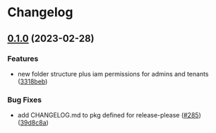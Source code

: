 # Changelog

## [0.1.0](https://github.com/PHACDataHub/pubsec-declarative-toolkit/compare/solutions/hierarchy/core-env-v0.0.1...solutions/hierarchy/core-env/0.1.0) (2023-02-28)


### Features

* new folder structure plus iam permissions for admins and tenants ([3318beb](https://github.com/PHACDataHub/pubsec-declarative-toolkit/commit/3318beb14724f6fcb92d81108d876dcf398df911))


### Bug Fixes

* add CHANGELOG.md to pkg defined for release-please ([#285](https://github.com/PHACDataHub/pubsec-declarative-toolkit/issues/285)) ([39d8c8a](https://github.com/PHACDataHub/pubsec-declarative-toolkit/commit/39d8c8a5c41a0c500385ec432039260672296daf))

